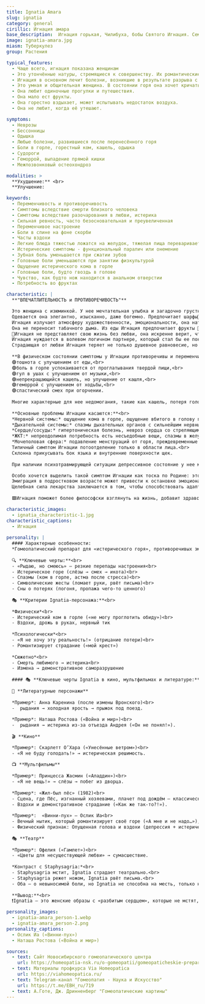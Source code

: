 ```yaml
---
title: Ignatia Amara
slug: ignatia
category: general
cirillic: Игнация амара
base_description:  Игнация горькая, Чилибуха, бобы Святого Игнация. Семейство Логаниевые (Loganiaceae)
image: ignatia-amara.jpg
miasm: Туберкулез
group: Растения

typical_features:
  - Чаще всего, игнация показана женщинам
  - Это утончённые натуры, стремящиеся к совершенству. Их романтические представления о жизни сталкиваются с повседневностью и возникает болезнь.
  - Игнация в основном лечит болезни, возникшие в результате разрыва с любимым человеком, потери близкого родственника, друга. Характерны горестные вздохи, изменчивость настроения, потеря желания фруктов. Своё горе она держит в себе. Её оживляют путешествия. 
  - Это умная и общительная женщина. В состоянии горя она хочет кричать, но только молча плачет в подушку.
  - Она любит одиночные прогулки и путешествия.
  - Она мало ест фрукты.
  - Она горестно вздыхает, может испытывать недостаток воздуха.
  - Она не любит, когда её утешают.

symptoms:
  - Неврозы
  - Бессонницы
  - Одышка 
  - Любые болезни, развившиеся после перенесённого горя
  - Боли в горле, горестный ком, кашель, одышка
  - Судороги
  - Геморрой, выпадение прямой кишки
  - Межпозвонковый остеохондроз

modalities: >
  **Ухудшение:** <br>
  **Улучшение: 

keywords:
  - Переменчивость и противоречивость
  - Симптомы вследствие смерти близкого человека
  - Симптомы вследствие разочарования в любви, истерика
  - Сильная ревность, часто безосновательная и преувеличенная
  - Переменчивое настроение
  - Боли в спине на фоне скорби
  - Часты вздохи
  - Легкие блюда тяжестью ложатся на желудок, тяжелая пища переваривается легко
  - Истерические симптомы - функциональный паралич или онемение
  - Зубная боль уменьшается при сжатии зубов
  - Головные боли уменьшаются при занятии физкультурой
  - Ощущение истерического кома в горле
  - Головные боли, будто гвоздь в голове
  - Чувство, как будто нож находится в анальном отверстии
  - Потребность во фруктах

characteristic: |
  **"ВПЕЧАТЛИТЕЛЬНОСТЬ и ПРОТИВОРЕЧИВОСТЬ"**

  Это женщина с изюминкой. У нее мечтательная улыбка и загадочно грустные глаза, темные волосы и густые брови, смуглая кожа и длинная лебединая шея.<br>
  Одевается она элегантно, изысканно, даже богемно. Предпочитает шарфы🧣, банты, шляпы👒, перчатки до локтя. <br>
  Игнация излучает атмосферу художественности, эмоциональности, она натура интеллигентная, с быстрым умом, хорошей интуиции, с очень развитым чувственным восприятием.<br>
  Она не переносит табачного дыма. Из еды Игнация предпочитает фрукты 🍏🍑🍇, сыр 🧀, кислую пищу 🍋, помидоры🍅 и хлеб 🥖. От кофе ☕️ ее симптомы усиливаются.<br>
  💞Игнация не представляет свою жизнь без любви, она искренне верит, что любовь может менять и преображать людей. Бескорыстие является ярким элементом романтической любви: желание отдать свое имущество, свое время, любовь, всего себя любимому человеку.<br> 
  Игнация нуждается в волевом логичном партнере, который стал бы ее покровителем и защитником. Когда любимый человек исчезает, то она теряет жизненные ориентиры, до полной потери своей личности, у нее нет внутренних ресурсов, которые бы ей помогли начать новую жизнь.<br> 
  Страдающая от любви Игнация теряет не только душевное равновесие, но и здоровье и начинает болеть.<br>
    
  **В физическом состоянии симптомы у Игнации противоречивы и переменчивы:**<br>
  🟣тошнота с улучшением от еды,<br>
  🟣боль в горле успокаивается от проглатывания твердой пищи,<br>
  🟣гул в ушах с улучшением от музыки,<br>
  🟣непрекращающийся кашель, но улучшение от кашля,<br>
  🟣геморрой с улучшением от ходьбы,<br>
  🟣спастический смех при огорчении.
    
  Многие характерные для нее недомогания, такие как кашель, потеря голоса, дрожь в мышцах и даже паралич, обусловлены подавлением эмоций. Она может заболеть даже от слов осуждения, выраженных в резкой форме.
    
  **Основные проблемы Игнации касаются:**<br>
  *Нервной системы:* ощущение кома в горле, ощущение вбитого в голову гвоздя, нервная зевота, бессоница от мыслей.<br>
  *Дыхательной системы:* спазмы дыхательных органов с сильнейшим нервным сухим кашлем до рвоты, фолликулярный тонзиллит, колющие, стреляющие боли в горле, глубокие частые вздохи.<br>
  *Сердце/сосуды:* гипертоническая болезнь, невроз сердца со стреляющими и колющими болями в области сердца при вдохе, с ощущением сжимания сердца. Нейроциркуляторная дистония : невротическая одышка, кардиалгия, тахикардия. Экстрасистолия у эмоционально лабильной женщины, для которой характерна замкнутость и неустойчивость настроения.<br>
  *ЖКТ:* непреодолимая потребность есть несъедобные вещи, спазмы в желудке, колики, икота.<br> 
  *Мочеполовая сфера:* подавление менструаций от горя, преждевременные и слишком обильные менструации, внезапные непреодолимые позывы к мочеиспусканию, постоянные позывы к мочеиспусканию после кофе.<br>
  Типичный симптом Игнации потоотделение только в области лица.<br>
  Склонна прикусывать бок языка и внутренние поверхности щек.
    
  При наличии психотравмирующей ситуации депрессивное состояние у нее может чередоваться с истерическими акцентами в характере. Это женщина с затаенным горем, повышенной впечатлительностью и повышенной чувствительностью.

  Особо хочется выделить такой симптом Игнации как тоска по Родине: это истощающее и болезненное состояние.<br> 
  Эмиграция в подростковом возрасте может привести к остановке эмоционального развития. У людей тоскующих по родной стране, могут развиться крапивница, боли в желудке, головные боли, геморрой, невралгия, менструальные расстройства.<br> 
  Целебная сила лекарства заключается в том, чтобы способствовать адаптации к нежелательным, но неизбежным условиям.
  
  🟪Игнация поможет более философски взглянуть на жизнь, добавит здравомыслия, успокоит и поможет преодолеть настоящее. 

characteristic_images: 
  - ignatia_characteristic-1.jpg
characteristic_captions:
  - Игнация
  
personality: |
  #### Характерные особенности:
  *Гомеопатический препарат для «истерического горя», противоречивых эмоций и спазматических реакций*
  
  🔍 **Ключевые черты:**<br>
  - «Рыдаю, но смеюсь» — резкие перепады настроения<br>
  - Истерическое горе (слёзы → смех → икота)<br>
  - Спазмы (ком в горле, астма после стресса)<br>
  - Символические жесты (ломает руки, рвёт письма)<br>
  - Сны о потерях (погоня, пропажа чего-то ценного)
  
  🎭 **Критерии Ignatia-персонажа:**<br>
  
  *Физически*<br>
  - Истерический ком в горле («не могу проглотить обиду»)<br>
  - Вздохи, дрожь в руках, нервный тик
  
  *Психологически*<br>
  - «Я не хочу эту реальность!» (отрицание потери)<br>
  - Романтизирует страдание («мой крест»)
  
  *Сюжетно*<br>
  - Смерть любимого → истерика<br>
  - Измена → демонстративное саморазрушение
  
  #### 🎭 **Ключевые черты Ignatia в кино, мультфильмах и литературе:**
  
  📖 **Литературные персонажи**
  
  *Пример*: Анна Каренина (после измены Вронского)<br>
  -  рыдания → холодная ярость → прыжок под поезд.
  
  *Пример*: Наташа Ростова («Война и мир»)<br>
  -  рыдания → истерика из-за отъезда Андрея («Он не понял!»).
  
  🎬 **Кино**

  *Пример*: Скарлетт О’Хара («Унесённые ветром»)<br>
  - «Я не буду голодать!» → истерическая решимость.
  
  📺 **Мультфильмы**
  
  *Пример*: Принцесса Жасмин («Аладдин»)<br>
  - «Я не вещь!» → слёзы → побег из дворца.
  
  *Пример*: «Жил-был пёс» (1982)<br>
  - Сцена, где Пёс, изгнанный хозяевами, плачет под дождём — классическая «истерика брошенности».<br>
  - Вздохи и демонстративное страдание («Как же так-то?!»).
  
  *Пример*:  «Винни-пух» – Ослик Иа<br>
  - Вечный нытик, который романтизирует своё горе («А мне и не надо…»), но страдает театрально.<br>
  - Физический признак: Опущенная голова и вздохи (депрессия + истерический компонент).
  
  🎭 **Театр**
  
  *Пример*: Офелия («Гамлет»)<br>
  - «Цветы для несуществующей любви» → сумасшествие.
  
  *Контраст с Staphysagria:*<br>
  - Staphysagria мстит, Ignatia страдает театрально.<br>
  - Staphysagria режет ножом, Ignatia рвёт письма.<br>
  - Оба — о невыносимой боли, но Ignatia не способна на месть, только на саморазрушение.
  
  **Вывод:**<br>
  ❗️Ignatia — это женские образы с «разбитым сердцем», которые не мстят, а страдают красиво, с надрывом. Их главное оружие — не нож, а слёзы.

personality_images:
  - ignatia-amara_person-1.webp
  - ignatia-amara_person-2.png
personality_captions: 
  - Ослик Иа («Винни-пух»)
  - Наташа Ростова («Война и мир»)

sources:
  - text: Сайт Новосибирского гомеопатического центра
    url: https://homeopatia-nsk.ru/o-gomeopatii/gomeopaticheskie-preparaty-prosto-i-ponyatno/332-ignatsiya-v-gomeopatii-ignatia-amara.html
  - text: Материалы профкурса Via Homeopatica
    url: https://viahomeopatica.ru/
  - text: Telegram-канал "Гомеопатия - Наука и Искусство"
    url: https://t.me/EBH_ru/719
  - text: А.Готе, Дж. Дринненберг "Гомеопатические картины"
---
```

